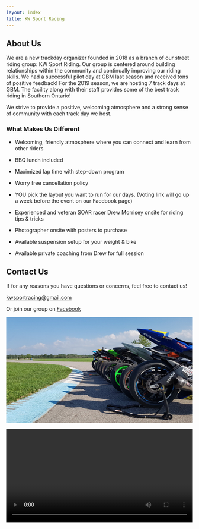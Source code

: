 ```yaml
---
layout: index
title: KW Sport Racing
---
```



## About Us

We are a new trackday organizer founded in 2018 as a branch of our street riding group: KW Sport Riding. Our group is centered around building relationships within the community and continually improving our riding skills. We had a successful pilot day at GBM last season and received tons of positive feedback! For the 2019 season, we are hosting 7 track days at GBM. The facility along with their staff provides some of the best track riding in Southern Ontario!

We strive to provide a positive, welcoming atmosphere and a strong sense of community with each track day we host. 

### What Makes Us Different

- Welcoming, friendly atmosphere where you can connect and learn from other riders
- BBQ lunch included

- Maximized lap time with step-down program

- Worry free cancellation policy 

- YOU pick the layout you want to run for our days. (Voting link will go up a week before the event on our Facebook page)

- Experienced and veteran SOAR racer Drew Morrisey onsite for riding tips & tricks

- Photographer onsite with posters to purchase 

- Available suspension setup for your weight & bike

- Available private coaching from Drew for full session

## Contact Us

If for any reasons you have questions or concerns, feel free to contact us!

[kwsportracing@gmail.com](mailto:kwsportracing@gmail.com)

Or join our group on [Facebook](http://www.facebook.com/groups/KWSportRacing/)

![ksr](/img/ksr.jpg)

<video autoplay="autoplay" loop="loop" width="100%">
  <source src="/img/video.webm" type="video/webm">
</video>
